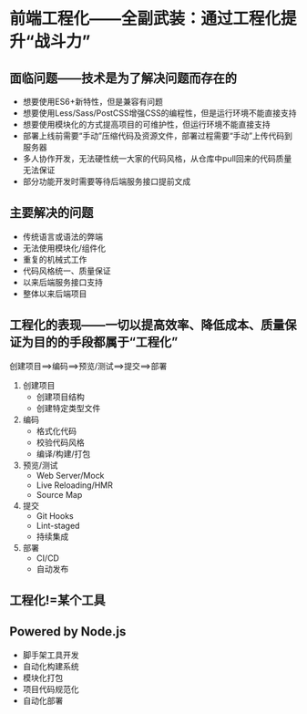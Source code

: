 # 前端工程化——全副武装：通过工程化提升“战斗力”

## 面临问题——技术是为了解决问题而存在的
- 想要使用ES6+新特性，但是兼容有问题
- 想要使用Less/Sass/PostCSS增强CSS的编程性，但是运行环境不能直接支持
- 想要使用模块化的方式提高项目的可维护性，但运行环境不能直接支持
- 部署上线前需要“手动”压缩代码及资源文件，部署过程需要“手动”上传代码到服务器
- 多人协作开发，无法硬性统一大家的代码风格，从仓库中pull回来的代码质量无法保证
- 部分功能开发时需要等待后端服务接口提前文成


## 主要解决的问题
- 传统语言或语法的弊端
- 无法使用模块化/组件化
- 重复的机械式工作
- 代码风格统一、质量保证
- 以来后端服务接口支持
- 整体以来后端项目

## 工程化的表现——一切以提高效率、降低成本、质量保证为目的的手段都属于“工程化”

创建项目==>编码==>预览/测试==>提交==>部署
1. 创建项目
   - 创建项目结构
   - 创建特定类型文件
2. 编码
   - 格式化代码
   - 校验代码风格
   - 编译/构建/打包
3. 预览/测试
    - Web Server/Mock
    - Live Reloading/HMR
    - Source Map
4. 提交
    - Git Hooks
    - Lint-staged
    - 持续集成
5. 部署
    - CI/CD
    - 自动发布

## 工程化!=某个工具 

## Powered by Node.js
- 脚手架工具开发
- 自动化构建系统
- 模块化打包
- 项目代码规范化
- 自动化部署